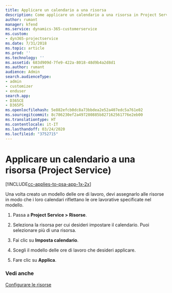 ```yaml
---
title: Applicare un calendario a una risorsa
description: Come applicare un calendario a una risorsa in Project Service
author: rumant
manager: kfend
ms.service: dynamics-365-customerservice
ms.custom:
- dyn365-projectservice
ms.date: 7/31/2018
ms.topic: article
ms.prod: ''
ms.technology: ''
ms.assetid: 683d909d-7fe9-422a-8018-48d9b4a2d8d1
ms.author: rumant
audience: Admin
search.audienceType:
- admin
- customizer
- enduser
search.app:
- D365CE
- D365PS
ms.openlocfilehash: 5e882efcb0dc8a73bbdea2e52a407edc5a761e02
ms.sourcegitcommit: 8c786230ef2a497280885b827162561776e2eb00
ms.translationtype: HT
ms.contentlocale: it-IT
ms.lasthandoff: 03/24/2020
ms.locfileid: "3752715"
---
```

# <a name="apply-a-calendar-to-a-resource-project-service"></a>Applicare un calendario a una risorsa (Project Service)

[!INCLUDE[cc-applies-to-psa-app-1x-2x](../includes/cc-applies-to-psa-app-1x-2x.md)]

Una volta creato un modello delle ore di lavoro, devi assegnarlo alle risorse in modo che i loro calendari riflettano le ore lavorative specificate nel modello.  
  
1.  Passa a **Project Service > Risorse**.  
  
2.  Seleziona la risorsa per cui desideri impostare il calendario. Puoi selezionare più di una risorsa.  
  
3.  Fai clic su **Imposta calendario**.  
  
4.  Scegli il modello delle ore di lavoro che desideri applicare.  
  
5.  Fare clic su **Applica**.  
  
### <a name="see-also"></a>Vedi anche  
 [Configurare le risorse](../project-service/set-up-resources.md)
